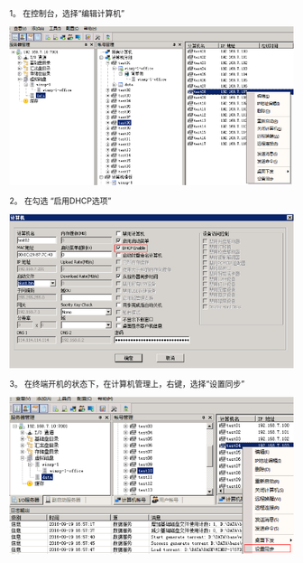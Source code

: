 1。 在控制台，选择“编辑计算机”







![](/assets/108-1.png)


2。 在勾选  “启用DHCP选项”

![](/assets/115-2.png)

3。 在终端开机的状态下，在计算机管理上，右键，选择“设置同步”



![](/assets/110-2.png)
